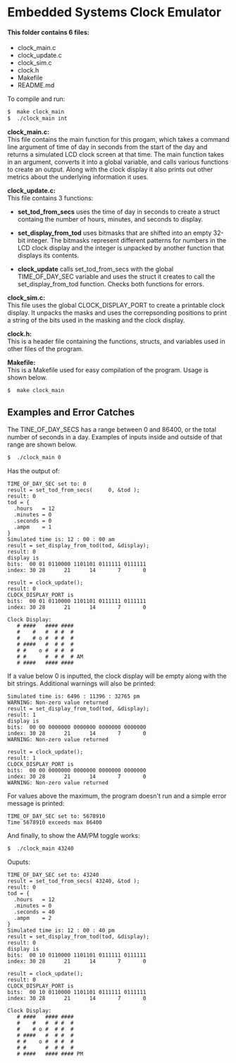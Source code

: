 # Embedded Systems Clock Emulator  

#### This folder contains 6 files:  
- clock_main.c
- clock_update.c
- clock_sim.c
- clock.h
- Makefile
- README.md  

To compile and run:  
```bash
$  make clock_main
$  ./clock_main int
```  

**clock_main.c:**  
This file contains the main function for this progam, which takes a command line argument of time of day in seconds from the start of the day and returns a simulated LCD clock screen at that time. The main function takes in an argument, converts it into a global variable, and calls various functions to create an output. Along with the clock display it also prints out other metrics about the underlying information it uses.



**clock_update.c:**  
This file contains 3 functions:  

- **set_tod_from_secs** uses the time of day in seconds to create a struct containg the number of hours, minutes, and seconds to display.   

- **set_display_from_tod** uses bitmasks that are shifted into an empty 32-bit integer. The bitmasks represent different patterns for numbers in the LCD clock display   and the integer is unpacked by another function that displays its contents.  
  
- **clock_update** calls set_tod_from_secs with the global TIME_OF_DAY_SEC variable and uses the struct it creates to call the set_display_from_tod function. Checks both functions for errors.

**clock_sim.c:**  
This file uses the global CLOCK_DISPLAY_PORT to create a printable clock display. It unpacks the masks and uses the correpsonding positions to print a string of the bits used in the masking and the clock display.

**clock.h:**  
This is a header file containing the functions, structs, and variables used in other files of the program.

**Makefile:**  
This is a Makefile used for easy compilation of the program. Usage is shown below.  
```bash
$  make clock_main
```

## Examples and Error Catches  

The TINE_OF_DAY_SECS has a range between 0 and 86400, or the total number of seconds in a day. Examples of inputs inside and outside of that range are shown below.
```bash
$  ./clock_main 0
```
Has the output of:
```
TIME_OF_DAY_SEC set to: 0
result = set_tod_from_secs(     0, &tod );
result: 0
tod = {
  .hours   = 12
  .minutes = 0
  .seconds = 0
  .ampm    = 1
}
Simulated time is: 12 : 00 : 00 am
result = set_display_from_tod(tod, &display);
result: 0
display is
bits:  00 01 0110000 1101101 0111111 0111111
index: 30 28      21      14       7       0

result = clock_update();
result: 0
CLOCK_DISPLAY_PORT is
bits:  00 01 0110000 1101101 0111111 0111111
index: 30 28      21      14       7       0

Clock Display:
   # ####   #### ####
   #    #   #  # #  #
   #    # o #  # #  #
   # ####   #  # #  #
   # #    o #  # #  #
   # #      #  # #  # AM
   # ####   #### ####
```
If a value below 0 is inputted, the clock display will be empty along with the bit strings. Additional warnings will also be printed: 
```
Simulated time is: 6496 : 11396 : 32765 pm   
WARNING: Non-zero value returned
result = set_display_from_tod(tod, &display);
result: 1
display is
bits:  00 00 0000000 0000000 0000000 0000000 
index: 30 28      21      14       7       0 
WARNING: Non-zero value returned

result = clock_update();
result: 1
CLOCK_DISPLAY_PORT is
bits:  00 00 0000000 0000000 0000000 0000000 
index: 30 28      21      14       7       0 
WARNING: Non-zero value returned
```

For values above the maximum, the program doesn't run and a simple error message is printed:
```
TIME_OF_DAY_SEC set to: 5678910
Time 5678910 exceeds max 86400
```

And finally, to show the AM/PM toggle works:  

```bash
$  ./clock_main 43240
```
Ouputs:
```
TIME_OF_DAY_SEC set to: 43240
result = set_tod_from_secs( 43240, &tod );
result: 0
tod = {
  .hours   = 12
  .minutes = 0
  .seconds = 40
  .ampm    = 2
}
Simulated time is: 12 : 00 : 40 pm
result = set_display_from_tod(tod, &display);
result: 0
display is
bits:  00 10 0110000 1101101 0111111 0111111
index: 30 28      21      14       7       0

result = clock_update();
result: 0
CLOCK_DISPLAY_PORT is
bits:  00 10 0110000 1101101 0111111 0111111
index: 30 28      21      14       7       0

Clock Display:
   # ####   #### ####
   #    #   #  # #  #
   #    # o #  # #  #
   # ####   #  # #  #
   # #    o #  # #  #
   # #      #  # #  #
   # ####   #### #### PM
```
